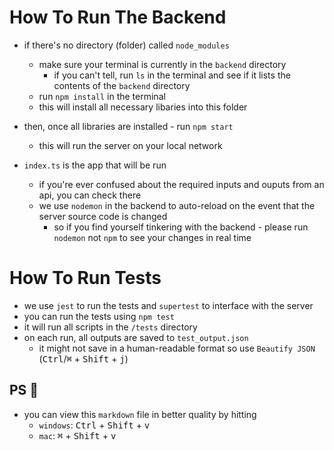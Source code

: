 # How To Run The Backend
- if there's no directory (folder) called `node_modules`
    - make sure your terminal is currently in the `backend` directory
        - if you can't tell, run `ls` in the terminal and see if it lists the 
        contents of the `backend` directory
    - run `npm install` in the terminal
    - this will install all necessary libaries into this folder

- then, once all libraries are installed - run `npm start`
    - this will run the server on your local network 
- `index.ts` is the app that will be run
    - if you're ever confused about the required inputs and ouputs from an api, you can check there
    - we use `nodemon` in the backend to auto-reload on the event that the server source code is changed
        - so if you find yourself tinkering with the backend - please run `nodemon` not `npm` to see your changes in real time

# How To Run Tests
- we use `jest` to run the tests and `supertest` to interface with the server
- you can run the tests using `npm test`
- it will run all scripts in the `/tests` directory
- on each run, all outputs are saved to `test_output.json`
    - it might not save in a human-readable format so use `Beautify JSON` (<kbd>Ctrl</kbd>/<kbd>&#8984;</kbd> + <kbd>Shift</kbd> + <kbd>j</kbd>)
    
## PS 👀
- you can view this `markdown` file in better quality by hitting
    - `windows`: <kbd>Ctrl</kbd> + <kbd>Shift</kbd> + <kbd>v</kbd>
    - `mac`: <kbd>&#8984;</kbd> + <kbd>Shift</kbd> + <kbd>v</kbd>